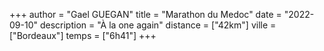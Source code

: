 +++
author = "Gael GUEGAN"
title = "Marathon du Medoc"
date = "2022-09-10"
description = "À la one again"
distance = ["42km"]
ville = ["Bordeaux"]
temps = ["6h41"]
+++